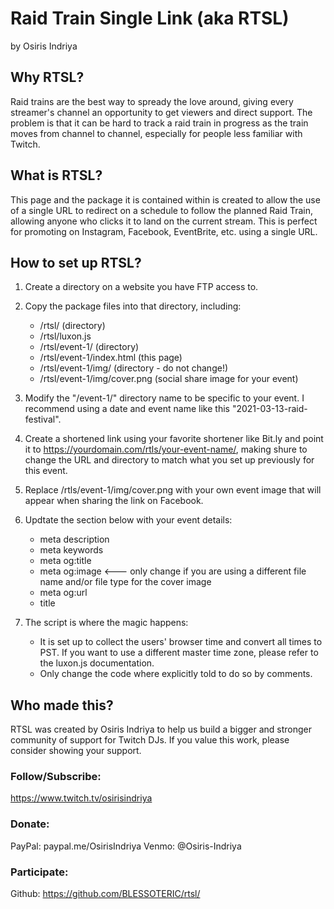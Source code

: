 # Raid Train Single Link (aka RTSL)
by Osiris Indriya

## Why RTSL?
Raid trains are the best way to spready the love around, giving every streamer's channel an opportunity to get viewers and direct support. The problem is that it can be hard to track a raid train in progress as the train moves from channel to channel, especially for people less familiar with Twitch.



## What is RTSL?
This page and the package it is contained within is created to allow the use of a single URL to redirect on a schedule to follow the planned Raid Train, allowing anyone who clicks it to land on the current stream. This is perfect for promoting on Instagram, Facebook, EventBrite, etc. using a single URL.


## How to set up RTSL?

1. Create a directory on a website you have FTP access to.

2. Copy the package files into that directory, including:
	- /rtsl/ (directory)
	- /rtsl/luxon.js
	- /rtsl/event-1/ (directory)
	- /rtsl/event-1/index.html (this page)
	- /rtsl/event-1/img/ (directory - do not change!)
	- /rtsl/event-1/img/cover.png (social share image for your event)

3. Modify the "/event-1/" directory name to be specific to your event. I recommend using a date and event name like this "2021-03-13-raid-festival".

4. Create a shortened link using your favorite shortener like Bit.ly and point it to https://yourdomain.com/rtls/your-event-name/, making shure to change the URL and directory to match what you set up previously for this event.

5. Replace /rtls/event-1/img/cover.png with your own event image that will appear when sharing the link on Facebook.

6. Updtate the <head> section below with your event details:
	- meta description
	- meta keywords
	- meta og:title
	- meta og:image <--- only change if you are using a different file name and/or file type for the cover image
	- meta og:url
	- title

7. The script is where the magic happens: 
	- It is set up to collect the users' browser time and convert all times to PST. If you want to use a different master time zone, please refer to the luxon.js documentation.
	- Only change the code where explicitly told to do so by comments.


## Who made this?
RTSL was created by Osiris Indriya to help us build a bigger and stronger community of support for Twitch DJs. If you value this work, please consider showing your support.

### Follow/Subscribe: 
https://www.twitch.tv/osirisindriya

### Donate:
PayPal: paypal.me/OsirisIndriya
Venmo: @Osiris-Indriya

### Participate:
Github: https://github.com/BLESSOTERIC/rtsl/
